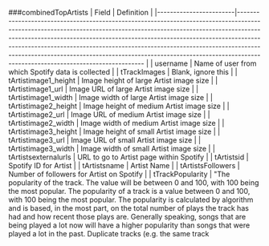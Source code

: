 ###combinedTopArtists
| Field                  | Definition                                                                                                                                                                                                                                                                                                                                                                                                                                                |
|------------------------|-------------------------------------------------------------------------------------------------------------------------------------------------------------------------------------------------------------------------------------------------------------------------------------------------------------------------------------------------------------------------------------------------------------------------------------------------------                                                                                                                                                                                                                                                                                                                                                                    |
| username               | Name of user from which Spotify data is collected                                                                                                                                                                                                                                                                                                                                                                                                         |
| tTrackImages           | Blank, ignore this                                                                                                                                                                                                                                                                                                                                                                                                                                        |
| tArtistimage1_height   | Image height of large Artist image size                                                                                                                                                                                                                                                                                                                                                                                                                   |
| tArtistimage1_url      | Image URL of large Artist image size                                                                                                                                                                                                                                                                                                                                                                                                                      |
| tArtistimage1_width    | Image width of large Artist image size                                                                                                                                                                                                                                                                                                                                                                                                                    |
| tArtistimage2_height   | Image height of medium Artist image size                                                                                                                                                                                                                                                                                                                                                                                                                  |
| tArtistimage2_url      | Image URL of medium Artist image size                                                                                                                                                                                                                                                                                                                                                                                                                     |
| tArtistimage2_width    | Image width of medium Artist image size                                                                                                                                                                                                                                                                                                                                                                                                                    |
| tArtistimage3_height   | Image height of small Artist image size                                                                                                                                                                                                                                                                                                                                                                                                                   |
| tArtistimage3_url      | Image URL of small Artist image size                                                                                                                                                                                                                                                                                                                                                                                                                      |
| tArtistimage3_width    | Image width of small Artist image size                                                                                                                                                                                                                                                                                                                                                                                                                    |
| tArtistsexternalurls   | URL to go to Artist page within Spotify                                                                                                                                                                                                                                                                                                                                                                                                                   |
| tArtistsid             | Spotify ID for Artist                                                                                                                                                                                                                                                                                                                                                                                                                                     |
| tArtistsname           | Artist Name                                                                                                                                                                                                                                                                                                                                                                                                                                               |
| tArtistsFollowers      | Number of followers for Artist on Spotify                                                                                                                                                                                                                                                                                                                                                                                                                         |
| tTrackPopularity       | "The popularity of the track. The value will be between 0 and 100, with 100 being the most popular. The popularity of a track is a value between 0 and 100, with 100 being the most popular. The popularity is calculated by algorithm and is based, in the most part, on the total number of plays the track has had and how recent those plays are. Generally speaking, songs that are being played a lot now will have a higher popularity than songs that were played a lot in the past. Duplicate tracks (e.g. the same track

